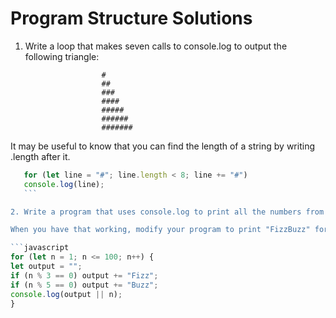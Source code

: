 Program Structure Solutions
===========================


1. Write a loop that makes seven calls to console.log to output the following triangle:

                        #
                        ##
                        ###
                        ####
                        #####
                        ######
                        #######
It may be useful to know that you can find the length of a string by writing .length after it.
   ```javascript
      for (let line = "#"; line.length < 8; line += "#")
      console.log(line);
      ```

2. Write a program that uses console.log to print all the numbers from 1 to 100, with two exceptions. For numbers divisible by 3, print "Fizz" instead of the number, and for numbers divisible by 5 (and not 3), print "Buzz" instead.

When you have that working, modify your program to print "FizzBuzz" for numbers that are divisible by both 3 and 5 (and still print "Fizz" or "Buzz" for numbers divisible by only one of those).

```javascript
for (let n = 1; n <= 100; n++) {
  let output = "";
  if (n % 3 == 0) output += "Fizz";
  if (n % 5 == 0) output += "Buzz";
  console.log(output || n);
}
```

